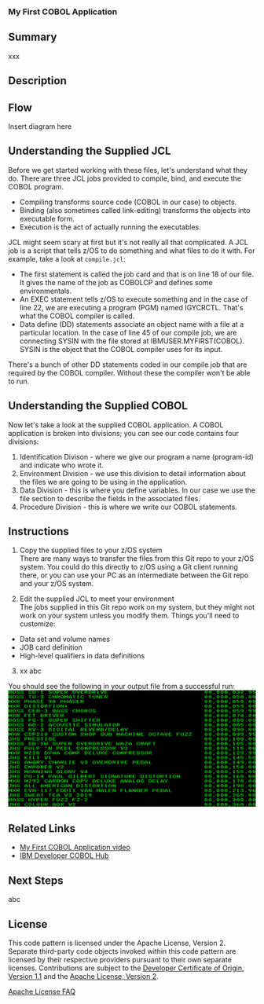 ### My First COBOL Application

## Summary
xxx

## Description

## Flow
Insert diagram here

## Understanding the Supplied JCL
Before we get started working with these files, let's understand what they do.  There are three JCL jobs provided to compile, bind, and execute the COBOL program.
- Compiling transforms source code (COBOL in our case) to objects.
- Binding (also sometimes called link-editing) transforms the objects into executable form.
- Execution is the act of actually running the executables.

JCL might seem scary at first but it's not really all that complicated.  A JCL job is a script that tells z/OS to do something and what files to do it with.  For example, take a look at `compile.jcl`:
- The first statement is called the job card and that is on line 18 of our file.  It gives the name of the job as COBOLCP and defines some environmentals.
- An EXEC statement tells z/OS to execute something and in the case of line 22, we are executing a program (PGM) named IGYCRCTL.  That's what the COBOL compiler is called.
- Data define (DD) statements associate an object name with a file at a particular location.  In the case of line 45 of our compile job, we are connecting SYSIN with the file stored at IBMUSER.MYFIRST(COBOL).  SYSIN is the object that the COBOL compiler uses for its input.

There's a bunch of other DD statements coded in our compile job that are required by the COBOL compiler.  Without these the compiler won't be able to run.

## Understanding the Supplied COBOL
Now let's take a look at the supplied COBOL application.  A COBOL application is broken into divisions; you can see our code contains four divisions:
1. Identification Divison - where we give our program a name (program-id) and indicate who wrote it.
1. Environment Division - we use this division to detail information about the files we are going to be using in the application.
1. Data Division - this is where you define variables.  In our case we use the file section to describe the fields in the associated files.
1. Procedure Division - this is where we write our COBOL statements.

## Instructions
1. Copy the supplied files to your z/OS system<br>
There are many ways to transfer the files from this Git repo to your z/OS system. You could do this directly to z/OS using a Git client running there, or you can use your PC as an intermediate between the Git repo and your z/OS system.

2. Edit the supplied JCL to meet your environment<br>
The jobs supplied in this Git repo work on my system, but they might not work on your system unless you modify them.  Things you'll need to customize:
- Data set and volume names
- JOB card definition
- High-level qualifiers in data definitions

3. xx
abc

You should see the following in your output file from a successful run:
<img src="images/output.png" />

## Related Links
- [My First COBOL Application video](https://developer.ibm.com/technologies/cobol/videos/intro-to-cobol-write-your-first-program)
- [IBM Developer COBOL Hub](https://developer.ibm.com/technologies/cobol/)


## Next Steps
abc

## License
This code pattern is licensed under the Apache License, Version 2. Separate third-party code objects invoked within this code pattern are licensed by their respective providers pursuant to their own separate licenses. Contributions are subject to the [Developer Certificate of Origin, Version 1.1](https://developercertificate.org/) and the [Apache License, Version 2](https://www.apache.org/licenses/LICENSE-2.0.txt).

[Apache License FAQ](https://www.apache.org/foundation/license-faq.html#WhatDoesItMEAN)